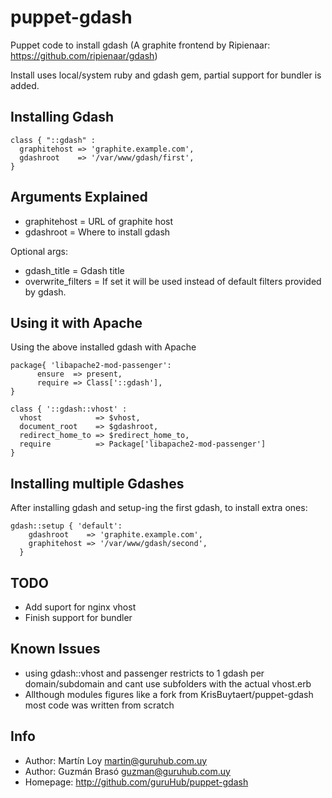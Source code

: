 puppet-gdash
===================

Puppet code to install gdash (A graphite frontend by Ripienaar: https://github.com/ripienaar/gdash)

Install uses local/system ruby and gdash gem, partial support for bundler is added.

Installing Gdash
--------------------------------

```puppet
class { "::gdash" :
  graphitehost => 'graphite.example.com',
  gdashroot    => '/var/www/gdash/first',
}
```

Arguments Explained
--------------------
* graphitehost      = URL of graphite host
* gdashroot         = Where to install gdash

Optional args:
* gdash_title       = Gdash title
* overwrite_filters = If set it will be used instead of default filters provided by gdash. 

Using it with Apache
-------------------

Using the above installed gdash with Apache

```puppet
package{ 'libapache2-mod-passenger':
      ensure  => present,
      require => Class['::gdash'],
}

class { '::gdash::vhost' :  
  vhost            => $vhost,
  document_root    => $gdashroot,
  redirect_home_to => $redirect_home_to,
  require          => Package['libapache2-mod-passenger']
}						
```

Installing multiple Gdashes
----------------------------
After installing gdash and setup-ing the first gdash, to install extra ones:

```puppet
gdash::setup { 'default':
    gdashroot    => 'graphite.example.com',
    graphitehost => '/var/www/gdash/second',
  }
``` 


TODO
-----------------------------
- Add suport for nginx vhost
- Finish support for bundler

Known Issues
-----------------------------
- using gdash::vhost and passenger restricts to 1 gdash per domain/subdomain and cant use subfolders with the actual vhost.erb
- Allthough modules figures like a fork from KrisBuytaert/puppet-gdash most code was written from scratch

Info
----
* Author: Martín Loy  <martin@guruhub.com.uy>
* Author: Guzmán Brasó <guzman@guruhub.com.uy>
* Homepage: http://github.com/guruHub/puppet-gdash

